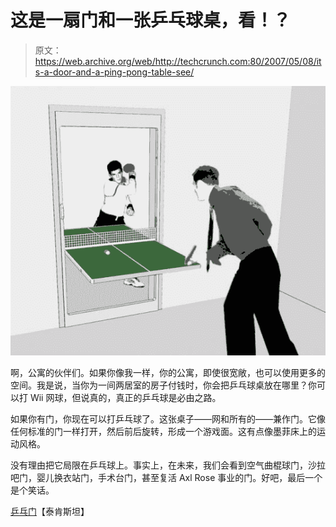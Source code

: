 # 这是一扇门和一张乒乓球桌，看！？

> 原文：<https://web.archive.org/web/http://techcrunch.com:80/2007/05/08/its-a-door-and-a-ping-pong-table-see/>

![door-table-1.jpg](img/c21409bddf6ab21d961f3d83204f2ed9.png)

啊，公寓的伙伴们。如果你像我一样，你的公寓，即使很宽敞，也可以使用更多的空间。我是说，当你为一间两居室的房子付钱时，你会把乒乓球桌放在哪里？你可以打 Wii 网球，但说真的，真正的乒乓球是必由之路。

如果你有门，你现在可以打乒乓球了。这张桌子——网和所有的——兼作门。它像任何标准的门一样打开，然后前后旋转，形成一个游戏面。这有点像墨菲床上的运动风格。

没有理由把它局限在乒乓球上。事实上，在未来，我们会看到空气曲棍球门，沙拉吧门，婴儿换衣站门，手术台门，甚至复活 Axl Rose 事业的门。好吧，最后一个是个笑话。

[乒乓门](https://web.archive.org/web/20150912090644/http://tekenstein.com/ping-pong-door)【泰肯斯坦】